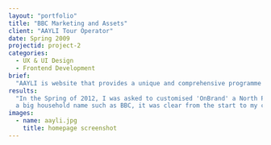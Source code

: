 ```yaml
---
layout: "portfolio"
title: "BBC Marketing and Assets"
client: "AAYLI Tour Operator"
date: Spring 2009
projectid: project-2
categories:
  - UX & UI Design
  - Frontend Development
brief:
  "AAYLI is website that provides a unique and comprehensive programme of a wide range of accommodation and fly-drives across the USA and Canada. I was involved in theming Drupal. The end result has been very successful and has proved to be a great platform for other marketing activities"
results:
  "In the Spring of 2012, I was asked to customised 'OnBrand' a North Plains asset management tool for BBC Marketing and Assets. Working for
  a big household name such as BBC, it was clear from the start to my collegue and I, that we needed to deliver something worthy."
images:
  - name: aayli.jpg
    title: homepage screenshot
---
```


